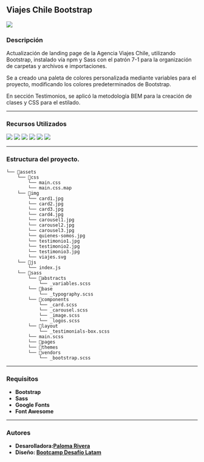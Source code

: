 ## Viajes Chile Bootstrap
![](/assets/img/preview.png)
### Descripción
Actualización de landing page de la Agencia Viajes Chile, utilizando Bootstrap, instalado vía npm y Sass con el patrón 7-1 para la organización de carpetas y archivos e importaciones.

Se a creado una paleta de colores personalizada mediante variables para el proyecto, modificando los colores predeterminados de Bootstrap.

En sección Testimonios, se aplicó la metodología BEM para la creación de clases y CSS para el estilado.
***
### Recursos Utilizados

![](https://img.shields.io/badge/HTML5-E34F26?style=for-the-badge&logo=html5&logoColor=white) ![](https://img.shields.io/badge/CSS3-1572B6?style=for-the-badge&logo=css3&logoColor=white) ![](https://img.shields.io/badge/Bootstrap-563D7C?style=for-the-badge&logo=bootstrap&logoColor=white ) ![](https://img.shields.io/badge/Sass-CC6699?style=for-the-badge&logo=sass&logoColor=white) ![](https://img.shields.io/badge/JavaScript-323330?style=for-the-badge&logo=javascript&logoColor=F7DF1E) ![](https://img.shields.io/badge/Font_Awesome-339AF0?style=for-the-badge&logo=fontawesome&logoColor=white)

***
### Estructura del proyecto.
~~~~
└── 📁assets
    └── 📁css
        └── main.css
        └── main.css.map
    └── 📁img
        └── card1.jpg
        └── card2.jpg
        └── card3.jpg
        └── card4.jpg
        └── carousel1.jpg
        └── carousel2.jpg
        └── carousel3.jpg
        └── quienes-somos.jpg
        └── testimonio1.jpg
        └── testimonio2.jpg
        └── testimonio3.jpg
        └── viajes.svg
    └── 📁js
        └── index.js
    └── 📁sass
        └── 📁abstracts
            └── _variables.scss
        └── 📁base
            └── _typography.scss
        └── 📁components
            └── _card.scss
            └── _carousel.scss
            └── _image.scss
            └── _logos.scss
        └── 📁layout
            └── _testimonials-box.scss
        └── main.scss
        └── 📁pages
        └── 📁themes
        └── 📁vendors
            └── _bootstrap.scss
~~~~
    

***
### Requisitos
- **Bootstrap**
- **Sass**
- **Google Fonts**
- **Font Awesome**
***
### Autores
- **Desarolladora:[Paloma Rivera](https://github.com/**SingularPigeon)**
- **Diseño: [Bootcamp Desafío Latam](desafiolatam.com)**
